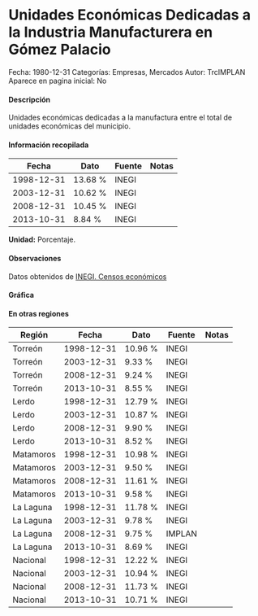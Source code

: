 Unidades Económicas Dedicadas a la Industria Manufacturera en Gómez Palacio
=====

Fecha: 1980-12-31
Categorías: Empresas, Mercados
Autor: TrcIMPLAN
Aparece en pagina inicial: No

#### Descripción

Unidades económicas dedicadas a la manufactura entre el total de unidades económicas del municipio.

#### Información recopilada

<table class="table table-hover table-bordered matriz">
<thead>
<tr>
<th>Fecha</th>
<th>Dato</th>
<th>Fuente</th>
<th>Notas</th>
</tr>
</thead>
<tbody>
<tr>
<td>1998-12-31</td>
<td class="derecha">13.68 %</td>
<td>INEGI</td>
<td></td>
</tr>
<tr>
<td>2003-12-31</td>
<td class="derecha">10.62 %</td>
<td>INEGI</td>
<td></td>
</tr>
<tr>
<td>2008-12-31</td>
<td class="derecha">10.45 %</td>
<td>INEGI</td>
<td></td>
</tr>
<tr>
<td>2013-10-31</td>
<td class="derecha">8.84 %</td>
<td>INEGI</td>
<td></td>
</tr>
</tbody>
</table>

<b>Unidad:</b> Porcentaje.

#### Observaciones

Datos obtenidos de [INEGI. Censos económicos](http://www3.inegi.org.mx/sistemas/saic/)

#### Gráfica

<div id="Morriswcrkzhyt" class="grafica"></div>
<script>
new Morris.Line({
element: 'Morriswcrkzhyt',
data: [{ fecha: '1998-12-31', dato: 13.6800 },{ fecha: '2003-12-31', dato: 10.6200 },{ fecha: '2008-12-31', dato: 10.4500 },{ fecha: '2013-10-31', dato: 8.8400 }],
xkey: 'fecha',
ykeys: ['dato'],
labels: ['Dato'],
lineColors: ['#FF5B02'],
xLabelFormat: function(d) { return d.getDate()+'/'+(d.getMonth()+1)+'/'+d.getFullYear(); },
dateFormat: function(ts) { var d = new Date(ts); return d.getDate() + '/' + (d.getMonth() + 1) + '/' + d.getFullYear(); }
});
</script>

#### En otras regiones

<table class="table table-hover table-bordered matriz">
<thead>
<tr>
<th>Región</th>
<th>Fecha</th>
<th>Dato</th>
<th>Fuente</th>
<th>Notas</th>
</tr>
</thead>
<tbody>
<tr>
<td>Torreón</td>
<td>1998-12-31</td>
<td class="derecha">10.96 %</td>
<td>INEGI</td>
<td></td>
</tr>
<tr>
<td>Torreón</td>
<td>2003-12-31</td>
<td class="derecha">9.33 %</td>
<td>INEGI</td>
<td></td>
</tr>
<tr>
<td>Torreón</td>
<td>2008-12-31</td>
<td class="derecha">9.24 %</td>
<td>INEGI</td>
<td></td>
</tr>
<tr>
<td>Torreón</td>
<td>2013-10-31</td>
<td class="derecha">8.55 %</td>
<td>INEGI</td>
<td></td>
</tr>
<tr>
<td>Lerdo</td>
<td>1998-12-31</td>
<td class="derecha">12.79 %</td>
<td>INEGI</td>
<td></td>
</tr>
<tr>
<td>Lerdo</td>
<td>2003-12-31</td>
<td class="derecha">10.87 %</td>
<td>INEGI</td>
<td></td>
</tr>
<tr>
<td>Lerdo</td>
<td>2008-12-31</td>
<td class="derecha">9.90 %</td>
<td>INEGI</td>
<td></td>
</tr>
<tr>
<td>Lerdo</td>
<td>2013-10-31</td>
<td class="derecha">8.52 %</td>
<td>INEGI</td>
<td></td>
</tr>
<tr>
<td>Matamoros</td>
<td>1998-12-31</td>
<td class="derecha">10.98 %</td>
<td>INEGI</td>
<td></td>
</tr>
<tr>
<td>Matamoros</td>
<td>2003-12-31</td>
<td class="derecha">9.50 %</td>
<td>INEGI</td>
<td></td>
</tr>
<tr>
<td>Matamoros</td>
<td>2008-12-31</td>
<td class="derecha">11.61 %</td>
<td>INEGI</td>
<td></td>
</tr>
<tr>
<td>Matamoros</td>
<td>2013-10-31</td>
<td class="derecha">9.58 %</td>
<td>INEGI</td>
<td></td>
</tr>
<tr>
<td>La Laguna</td>
<td>1998-12-31</td>
<td class="derecha">11.78 %</td>
<td>INEGI</td>
<td></td>
</tr>
<tr>
<td>La Laguna</td>
<td>2003-12-31</td>
<td class="derecha">9.78 %</td>
<td>INEGI</td>
<td></td>
</tr>
<tr>
<td>La Laguna</td>
<td>2008-12-31</td>
<td class="derecha">9.75 %</td>
<td>IMPLAN</td>
<td></td>
</tr>
<tr>
<td>La Laguna</td>
<td>2013-10-31</td>
<td class="derecha">8.69 %</td>
<td>INEGI</td>
<td></td>
</tr>
<tr>
<td>Nacional</td>
<td>1998-12-31</td>
<td class="derecha">12.22 %</td>
<td>INEGI</td>
<td></td>
</tr>
<tr>
<td>Nacional</td>
<td>2003-12-31</td>
<td class="derecha">10.94 %</td>
<td>INEGI</td>
<td></td>
</tr>
<tr>
<td>Nacional</td>
<td>2008-12-31</td>
<td class="derecha">11.73 %</td>
<td>INEGI</td>
<td></td>
</tr>
<tr>
<td>Nacional</td>
<td>2013-10-31</td>
<td class="derecha">10.71 %</td>
<td>INEGI</td>
<td></td>
</tr>
</tbody>
</table>

